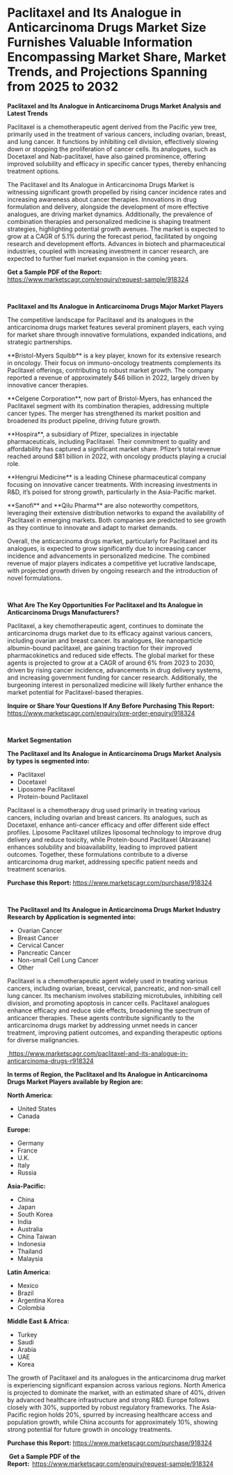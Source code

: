 <p><h1>Paclitaxel and Its Analogue in Anticarcinoma Drugs Market Size Furnishes Valuable Information Encompassing Market Share, Market Trends, and Projections Spanning from 2025 to 2032</h1></p><p><strong>Paclitaxel and Its Analogue in Anticarcinoma Drugs Market Analysis and Latest Trends</strong></p>
<p><p>Paclitaxel is a chemotherapeutic agent derived from the Pacific yew tree, primarily used in the treatment of various cancers, including ovarian, breast, and lung cancer. It functions by inhibiting cell division, effectively slowing down or stopping the proliferation of cancer cells. Its analogues, such as Docetaxel and Nab-paclitaxel, have also gained prominence, offering improved solubility and efficacy in specific cancer types, thereby enhancing treatment options.</p><p>The Paclitaxel and Its Analogue in Anticarcinoma Drugs Market is witnessing significant growth propelled by rising cancer incidence rates and increasing awareness about cancer therapies. Innovations in drug formulation and delivery, alongside the development of more effective analogues, are driving market dynamics. Additionally, the prevalence of combination therapies and personalized medicine is shaping treatment strategies, highlighting potential growth avenues. The market is expected to grow at a CAGR of 5.1% during the forecast period, facilitated by ongoing research and development efforts. Advances in biotech and pharmaceutical industries, coupled with increasing investment in cancer research, are expected to further fuel market expansion in the coming years.</p></p>
<p><strong>Get a Sample PDF of the Report:&nbsp;</strong> <a href="https://www.marketscagr.com/enquiry/request-sample/918324?utm_campaign=2383&utm_medium=2&utm_source=Github&utm_content=ia&utm_term=18042025&utm_id=paclitaxel-and-its-analogue-in-anticarcinoma-drugs">https://www.marketscagr.com/enquiry/request-sample/918324</a></p>
<p>&nbsp;</p>
<p><strong>Paclitaxel and Its Analogue in Anticarcinoma Drugs Major Market Players</strong></p>
<p><p>The competitive landscape for Paclitaxel and its analogues in the anticarcinoma drugs market features several prominent players, each vying for market share through innovative formulations, expanded indications, and strategic partnerships.</p><p>**Bristol-Myers Squibb** is a key player, known for its extensive research in oncology. Their focus on immuno-oncology treatments complements its Paclitaxel offerings, contributing to robust market growth. The company reported a revenue of approximately $46 billion in 2022, largely driven by innovative cancer therapies.</p><p>**Celgene Corporation**, now part of Bristol-Myers, has enhanced the Paclitaxel segment with its combination therapies, addressing multiple cancer types. The merger has strengthened its market position and broadened its product pipeline, driving future growth.</p><p>**Hospira**, a subsidiary of Pfizer, specializes in injectable pharmaceuticals, including Paclitaxel. Their commitment to quality and affordability has captured a significant market share. Pfizer’s total revenue reached around $81 billion in 2022, with oncology products playing a crucial role.</p><p>**Hengrui Medicine** is a leading Chinese pharmaceutical company focusing on innovative cancer treatments. With increasing investments in R&D, it’s poised for strong growth, particularly in the Asia-Pacific market.</p><p>**Sanofi** and **Qilu Pharma** are also noteworthy competitors, leveraging their extensive distribution networks to expand the availability of Paclitaxel in emerging markets. Both companies are predicted to see growth as they continue to innovate and adapt to market demands.</p><p>Overall, the anticarcinoma drugs market, particularly for Paclitaxel and its analogues, is expected to grow significantly due to increasing cancer incidence and advancements in personalized medicine. The combined revenue of major players indicates a competitive yet lucrative landscape, with projected growth driven by ongoing research and the introduction of novel formulations.</p></p>
<p>&nbsp;</p>
<p><strong>What Are The Key Opportunities For Paclitaxel and Its Analogue in Anticarcinoma Drugs Manufacturers?</strong></p>
<p><p>Paclitaxel, a key chemotherapeutic agent, continues to dominate the anticarcinoma drugs market due to its efficacy against various cancers, including ovarian and breast cancer. Its analogues, like nanoparticle albumin-bound paclitaxel, are gaining traction for their improved pharmacokinetics and reduced side effects. The global market for these agents is projected to grow at a CAGR of around 6% from 2023 to 2030, driven by rising cancer incidence, advancements in drug delivery systems, and increasing government funding for cancer research. Additionally, the burgeoning interest in personalized medicine will likely further enhance the market potential for Paclitaxel-based therapies.</p></p>
<p><strong>Inquire or Share Your Questions If Any Before Purchasing This Report:</strong> <a href="https://www.marketscagr.com/enquiry/pre-order-enquiry/918324?utm_campaign=2383&utm_medium=2&utm_source=Github&utm_content=ia&utm_term=18042025&utm_id=paclitaxel-and-its-analogue-in-anticarcinoma-drugs">https://www.marketscagr.com/enquiry/pre-order-enquiry/918324</a></p>
<p>&nbsp;</p>
<p><strong>Market Segmentation</strong></p>
<p><strong>The Paclitaxel and Its Analogue in Anticarcinoma Drugs Market Analysis by types is segmented into:</strong></p>
<p><ul><li>Paclitaxel</li><li>Docetaxel</li><li>Liposome Paclitaxel</li><li>Protein-bound Paclitaxel</li></ul></p>
<p><p>Paclitaxel is a chemotherapy drug used primarily in treating various cancers, including ovarian and breast cancers. Its analogues, such as Docetaxel, enhance anti-cancer efficacy and offer different side effect profiles. Liposome Paclitaxel utilizes liposomal technology to improve drug delivery and reduce toxicity, while Protein-bound Paclitaxel (Abraxane) enhances solubility and bioavailability, leading to improved patient outcomes. Together, these formulations contribute to a diverse anticarcinoma drug market, addressing specific patient needs and treatment scenarios.</p></p>
<p><strong>Purchase this Report:&nbsp;</strong><a href="https://www.marketscagr.com/purchase/918324?utm_campaign=2383&utm_medium=2&utm_source=Github&utm_content=ia&utm_term=18042025&utm_id=paclitaxel-and-its-analogue-in-anticarcinoma-drugs">https://www.marketscagr.com/purchase/918324</a></p>
<p>&nbsp;</p>
<p><strong>The Paclitaxel and Its Analogue in Anticarcinoma Drugs Market Industry Research by Application is segmented into:</strong></p>
<p><ul><li>Ovarian Cancer</li><li>Breast Cancer</li><li>Cervical Cancer</li><li>Pancreatic Cancer</li><li>Non-small Cell Lung Cancer</li><li>Other</li></ul></p>
<p><p>Paclitaxel is a chemotherapeutic agent widely used in treating various cancers, including ovarian, breast, cervical, pancreatic, and non-small cell lung cancer. Its mechanism involves stabilizing microtubules, inhibiting cell division, and promoting apoptosis in cancer cells. Paclitaxel analogues enhance efficacy and reduce side effects, broadening the spectrum of anticancer therapies. These agents contribute significantly to the anticarcinoma drugs market by addressing unmet needs in cancer treatment, improving patient outcomes, and expanding therapeutic options for diverse malignancies.</p></p>
<p><a href="https://www.marketscagr.com/paclitaxel-and-its-analogue-in-anticarcinoma-drugs-r918324?utm_campaign=2383&utm_medium=2&utm_source=Github&utm_content=ia&utm_term=18042025&utm_id=paclitaxel-and-its-analogue-in-anticarcinoma-drugs">&nbsp;https://www.marketscagr.com/paclitaxel-and-its-analogue-in-anticarcinoma-drugs-r918324</a></p>
<p><strong>In terms of Region, the Paclitaxel and Its Analogue in Anticarcinoma Drugs Market Players available by Region are:</strong></p>
<p>
    <p> <strong> North America: </strong>
        <ul>
            <li>United States</li>
            <li>Canada</li>
        </ul>
        </p> 
    <p> <strong> Europe: </strong>
        <ul>
            <li>Germany</li>
            <li>France</li>
            <li>U.K.</li>
            <li>Italy</li>
            <li>Russia</li>
        </ul>
        </p> 
    <p> <strong> Asia-Pacific: </strong>
        <ul>
            <li>China</li>
            <li>Japan</li>
            <li>South Korea</li>
            <li>India</li>
            <li>Australia</li>
            <li>China Taiwan</li>
            <li>Indonesia</li>
            <li>Thailand</li>
            <li>Malaysia</li>
        </ul>
        </p> 
    <p> <strong> Latin America: </strong>
        <ul>
            <li>Mexico</li>
            <li>Brazil</li>
            <li>Argentina Korea</li>
            <li>Colombia</li>
        </ul>
        </p> 
    <p> <strong> Middle East & Africa: </strong>
        <ul>
            <li>Turkey</li>
            <li>Saudi</li>
            <li>Arabia</li>
            <li>UAE</li>
            <li>Korea</li>
        </ul>
    </p>
    </p>
<p><p>The growth of Paclitaxel and its analogues in the anticarcinoma drug market is experiencing significant expansion across various regions. North America is projected to dominate the market, with an estimated share of 40%, driven by advanced healthcare infrastructure and strong R&D. Europe follows closely with 30%, supported by robust regulatory frameworks. The Asia-Pacific region holds 20%, spurred by increasing healthcare access and population growth, while China accounts for approximately 10%, showing strong potential for future growth in oncology treatments.</p></p>
<p><strong>Purchase this Report: </strong><a href="https://www.marketscagr.com/purchase/918324?utm_campaign=2383&utm_medium=2&utm_source=Github&utm_content=ia&utm_term=18042025&utm_id=paclitaxel-and-its-analogue-in-anticarcinoma-drugs">https://www.marketscagr.com/purchase/918324</a></p>
<p>&nbsp;<strong>Get a Sample PDF of the Report:&nbsp;&nbsp;</strong><a href="https://www.marketscagr.com/enquiry/request-sample/918324?utm_campaign=2383&utm_medium=2&utm_source=Github&utm_content=ia&utm_term=18042025&utm_id=paclitaxel-and-its-analogue-in-anticarcinoma-drugs">https://www.marketscagr.com/enquiry/request-sample/918324</a></p>
<p><strong></strong></p>
<p><p></p><p></p><p></p></p>